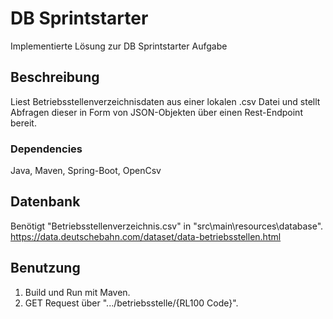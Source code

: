 # DB Sprintstarter
 Implementierte Lösung zur DB Sprintstarter Aufgabe
 
## Beschreibung
 Liest Betriebsstellenverzeichnisdaten aus einer lokalen .csv Datei und stellt Abfragen dieser in Form von JSON-Objekten über einen Rest-Endpoint bereit.
 
### Dependencies
 Java, Maven, Spring-Boot, OpenCsv
 
## Datenbank
 Benötigt "Betriebsstellenverzeichnis.csv" in "src\main\resources\database\".
 https://data.deutschebahn.com/dataset/data-betriebsstellen.html
 
## Benutzung
 1. Build und Run mit Maven.
 2. GET Request über ".../betriebsstelle/{RL100 Code}".
